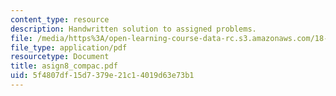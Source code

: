 ```yaml
---
content_type: resource
description: Handwritten solution to assigned problems.
file: /media/https%3A/open-learning-course-data-rc.s3.amazonaws.com/18-996a-simplicity-theory-spring-2004/5f4807df15d7379e21c14019d63e73b1_asign8_compac.pdf
file_type: application/pdf
resourcetype: Document
title: asign8_compac.pdf
uid: 5f4807df-15d7-379e-21c1-4019d63e73b1
---
```

